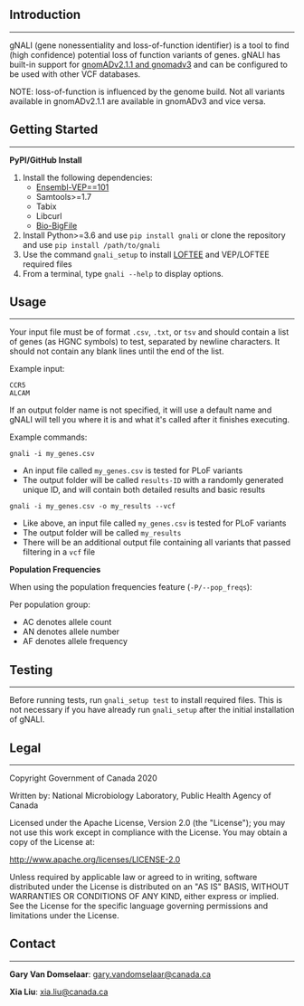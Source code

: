 ## Introduction ##
------------------

gNALI (gene nonessentiality and loss-of-function identifier) is a tool to find (high confidence) 
potential loss of function variants of genes. gNALI has built-in support for [gnomADv2.1.1 and gnomadv3](https://gnomad.broadinstitute.org/) 
and can be configured to be used with other VCF databases.

NOTE: loss-of-function is influenced by the genome build. Not all variants available in gnomADv2.1.1 are
available in gnomADv3 and vice versa.

## Getting Started ##
---------------------

**PyPI/GitHub Install**
1. Install the following dependencies:
    * [Ensembl-VEP==101](http://uswest.ensembl.org/info/docs/tools/vep/script/vep_download.html)
    * Samtools>=1.7
    * Tabix
    * Libcurl
    * [Bio-BigFile](https://metacpan.org/pod/Bio::DB::BigFile)
2. Install Python>=3.6 and use `pip install gnali` or clone the repository and use `pip install /path/to/gnali`
3. Use the command `gnali_setup` to install [LOFTEE](https://github.com/konradjk/loftee) and VEP/LOFTEE required files
4. From a terminal, type `gnali --help` to display options.

## Usage ##
-----------

Your input file must be of format `.csv`, `.txt`, or `tsv` and should contain a list of genes
(as HGNC symbols) to test, separated by newline characters.
It should not contain any blank lines until the end of the list.

Example input:

    CCR5
    ALCAM


If an output folder name is not specified, it will use a default name and gNALI
will tell you where it is and what it's called after it finishes executing.

Example commands:

`gnali -i my_genes.csv`

* An input file called `my_genes.csv` is tested for PLoF variants
* The output folder will be called `results-ID` with a randomly generated unique ID,
    and will contain both detailed results and basic results

`gnali -i my_genes.csv -o my_results --vcf`

* Like above, an input file called `my_genes.csv` is tested for PLoF variants
* The output folder will be called `my_results`
* There will be an additional output file containing all variants that passed filtering in a `vcf` file


**Population Frequencies**

When using the population frequencies feature (`-P/--pop_freqs`):

Per population group:
* AC denotes allele count
* AN denotes allele number
* AF denotes allele frequency

## Testing ##
-------------
Before running tests, run `gnali_setup test` to install required files. This is not necessary if you have already run `gnali_setup` after the initial installation of gNALI.

## Legal ##
-----------

Copyright Government of Canada 2020

Written by: National Microbiology Laboratory, Public Health Agency of Canada

Licensed under the Apache License, Version 2.0 (the "License"); you may not use
this work except in compliance with the License. You may obtain a copy of the
License at:

http://www.apache.org/licenses/LICENSE-2.0

Unless required by applicable law or agreed to in writing, software distributed
under the License is distributed on an "AS IS" BASIS, WITHOUT WARRANTIES OR
CONDITIONS OF ANY KIND, either express or implied. See the License for the
specific language governing permissions and limitations under the License.

## Contact ##
-------------

**Gary Van Domselaar**: gary.vandomselaar@canada.ca

**Xia Liu**: xia.liu@canada.ca

